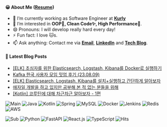 #### 😀 About Me ([Resume](https://jinseong-dev.notion.site/Jinseong-Hwang-2ff7e25354684a399ec3d7cf11be6499))

- 🔭 I’m currently working as Software Engineer at **[Kurly](https://www.kurly.com/)**
- 🤔 I’m interested in **OOP💊, Clean Code✨, High Performance🚀**.
- 😄 Pronouns: I will develop really hard every day!
- ⚡ Fun fact: I love 🐱s.
- 📫 Ask anything: Contact me via **[Email](mailto:jinseong.dev@gmail.com)**, **[LinkedIn](https://www.linkedin.com/in/jinseong-hwang/)** and **[Tech Blog](https://jinseong-dev.tistory.com/)**.

#### 📝 Latest Blog Posts

<!-- BLOG-POST-LIST:START -->
- [[ELK] 초심자를 위한 Elasticsearch, Logstash, Kibana를 Docker로 실행하기](https://jinseong-dev.tistory.com/entry/ELK-%EC%B4%88%EC%8B%AC%EC%9E%90%EB%A5%BC-%EC%9C%84%ED%95%9C-Elasticsearch-Logstash-Kibana%EB%A5%BC-Docker%EB%A1%9C-%EC%8B%A4%ED%96%89%ED%95%98%EA%B8%B0)
- [Kafka 한국 사용자 모임 밋업 후기 &lpar;23.08.09&rpar;](https://jinseong-dev.tistory.com/entry/Kafka-%ED%95%9C%EA%B5%AD-%EC%82%AC%EC%9A%A9%EC%9E%90-%EB%AA%A8%EC%9E%84-%EB%B0%8B%EC%97%85-%ED%9B%84%EA%B8%B0-230809)
- [[ELK] Elasticsearch, Logstash, Kibana를 설치+실행하고 간단하게 알아보자](https://jinseong-dev.tistory.com/entry/ELK-Elasticsearch-Logstash-Kibana%EB%A5%BC-%EC%84%A4%EC%B9%98%EC%8B%A4%ED%96%89%ED%95%98%EA%B3%A0-%EA%B0%84%EB%8B%A8%ED%95%98%EA%B2%8C-%EC%95%8C%EC%95%84%EB%B3%B4%EC%9E%90)
- [애자일 개발을 하고 있지만 공부해 본 적 없는 분들을 위해](https://jinseong-dev.tistory.com/entry/%EC%95%A0%EC%9E%90%EC%9D%BC-%EA%B0%9C%EB%B0%9C%EC%9D%84-%ED%95%98%EA%B3%A0-%EC%9E%88%EC%A7%80%EB%A7%8C-%EA%B3%B5%EB%B6%80%ED%95%B4%EB%B3%B8-%EC%A0%81-%EC%97%86%EB%8A%94-%EB%B6%84%EB%93%A4%EC%9D%84-%EC%9C%84%ED%95%B4)
- [[Kotlin] 코루틴에 대해 차근차근 알아보자 - 1편](https://jinseong-dev.tistory.com/entry/Kotlin-%EC%BD%94%EB%A3%A8%ED%8B%B4%EC%97%90-%EB%8C%80%ED%95%B4-%EC%B0%A8%EA%B7%BC%EC%B0%A8%EA%B7%BC-%EC%95%8C%EC%95%84%EB%B3%B4%EC%9E%90-1)
<!-- BLOG-POST-LIST:END -->

![Main](https://img.shields.io/badge/-🍽_Main_Dish-white?style=flat-square)
![Java](https://img.shields.io/badge/-Java-black?style=flat-square&logo=OpenJDK)
![Kotlin](https://img.shields.io/badge/-Kotlin-black?style=flat-square&logo=Kotlin)
![Spring](https://img.shields.io/badge/-Spring-black?style=flat-square&logo=spring)
![MySQL](https://img.shields.io/badge/-MySQL-black?style=flat-square&logo=mysql)
![Docker](https://img.shields.io/badge/-Docker-black?style=flat-square&logo=docker)
![Jenkins](https://img.shields.io/badge/-Jenkins-black?style=flat-square&logo=Jenkins)
![Redis](https://img.shields.io/badge/-Redis-black?style=flat-square&logo=redis)
![AWS](https://img.shields.io/badge/AWS-black?style=flat-square&logo=amazon-aws)

![Sub](https://img.shields.io/badge/-🥗_Side_Dish-white?style=flat-square)
![Python](https://img.shields.io/badge/Python-black?style=flat-square&logo=Python)
![FastAPI](https://img.shields.io/badge/FastAPI-black?style=flat-square&logo=FastAPI)
![React.js](https://img.shields.io/badge/React-black?style=flat-square&logo=React)
![TypeScript](https://img.shields.io/badge/TypeScript-black?style=flat-square&logo=TypeScript)
![Hits](https://hits.seeyoufarm.com/api/count/incr/badge.svg?url=https%3A%2F%2Fgithub.com%2FJinseongHwang&count_bg=%2379C83D&title_bg=%23555555&icon=github.svg&icon_color=%23E7E7E7&title=hits&edge_flat=true)

<!--
- 🔭 I’m currently working on ...
- 🌱 I’m currently learning ...
- 👯 I’m looking to collaborate on ...
- 🤔 I’m looking for help with ...
- 💬 Ask me about ...
- 📫 How to reach me: ...
- 😄 Pronouns: ...
- ⚡ Fun fact: ...
-->
